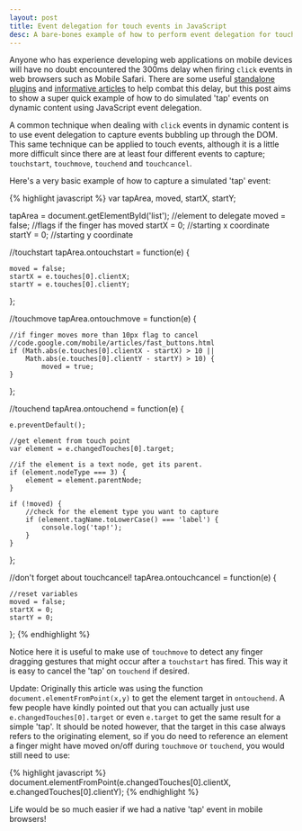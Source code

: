 ```yaml
---
layout: post
title: Event delegation for touch events in JavaScript
desc: A bare-bones example of how to perform event delegation for touch events in mobile web browsers
---
```


Anyone who has experience developing web applications on mobile devices will have no doubt encountered the 300ms delay when firing `click` events in web browsers such as Mobile Safari. There are some useful [standalone plugins](https://github.com/cheeaun/tappable) and [informative articles](http://code.google.com/mobile/articles/fast_buttons.html) to help combat this delay, but this post aims to show a super quick example of how to do simulated 'tap' events on dynamic content using JavaScript event delegation.

A common technique when dealing with `click` events in dynamic content is to use event delegation to capture events bubbling up through the DOM. This same technique can be applied to touch events, although it is a little more difficult since there are at least four different events to capture; `touchstart`, `touchmove`, `touchend` and `touchcancel`.

Here's a very basic example of how to capture a simulated 'tap' event:

{% highlight javascript %}
var tapArea, moved, startX, startY;

tapArea = document.getElementById('list'); //element to delegate
moved = false; //flags if the finger has moved
startX = 0; //starting x coordinate
startY = 0; //starting y coordinate

//touchstart
tapArea.ontouchstart = function(e) {

    moved = false;
    startX = e.touches[0].clientX;
    startY = e.touches[0].clientY;
};

//touchmove
tapArea.ontouchmove = function(e) {

    //if finger moves more than 10px flag to cancel
    //code.google.com/mobile/articles/fast_buttons.html
    if (Math.abs(e.touches[0].clientX - startX) > 10 ||
        Math.abs(e.touches[0].clientY - startY) > 10) {
            moved = true;
    }
};

//touchend
tapArea.ontouchend = function(e) {

    e.preventDefault();

    //get element from touch point
    var element = e.changedTouches[0].target;

    //if the element is a text node, get its parent.
    if (element.nodeType === 3) {
        element = element.parentNode;
    }

    if (!moved) {
        //check for the element type you want to capture
        if (element.tagName.toLowerCase() === 'label') {
            console.log('tap!');
        }
    }
};

//don't forget about touchcancel!
tapArea.ontouchcancel = function(e) {

    //reset variables
    moved = false;
    startX = 0;
    startY = 0;
};
{% endhighlight %}

Notice here it is useful to make use of `touchmove` to detect any finger dragging gestures that might occur after a `touchstart` has fired. This way it is easy to cancel the 'tap' on `touchend` if desired.

Update: Originally this article was using the function `document.elementFromPoint(x,y)` to get the element target in `ontouchend`. A few people have kindly pointed out that you can actually just use `e.changedTouches[0].target` or even `e.target` to get the same result for a simple 'tap'. It should be noted however, that the target in this case always refers to the originating element, so if you do need to reference an element a finger might have moved on/off during `touchmove` or `touchend`, you would still need to use:

{% highlight javascript %}
document.elementFromPoint(e.changedTouches[0].clientX, e.changedTouches[0].clientY);
{% endhighlight %}

Life would be so much easier if we had a native 'tap' event in mobile browsers!
